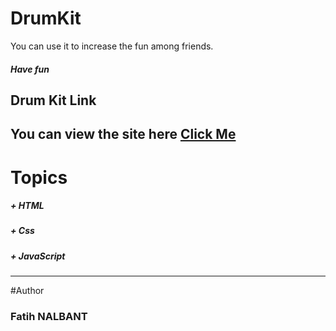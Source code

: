 # DrumKit

You can use it to increase the fun among friends. 

##### Have fun

## Drum Kit Link

You can view the site here [Click Me]([page](https://fatihnalbant.github.io/DrumKit/))
------

# Topics

##### + HTML
##### + Css
##### + JavaScript
------

#Author

### Fatih NALBANT
